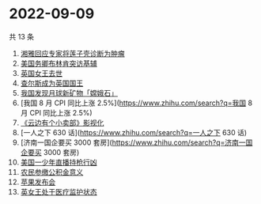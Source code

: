 # 2022-09-09

共 13 条

<!-- BEGIN -->
<!-- 最后更新时间 Fri Sep 09 2022 16:13:55 GMT+0800 (China Standard Time) -->

1. [湘雅回应专家将莲子壳诊断为肿瘤](https://www.zhihu.com/search?q=湘雅回应专家将莲子壳诊断为肿瘤)
1. [美国务卿布林肯突访基辅](https://www.zhihu.com/search?q=美国务卿布林肯突访基辅)
1. [英国女王去世](https://www.zhihu.com/search?q=英国女王去世)
1. [查尔斯成为英国国王](https://www.zhihu.com/search?q=查尔斯成为英国国王)
1. [我国发现月球新矿物「嫦娥石」](https://www.zhihu.com/search?q=我国发现月球新矿物「嫦娥石」)
1. [我国 8 月 CPI 同比上涨 2.5%](https://www.zhihu.com/search?q=我国 8 月 CPI 同比上涨 2.5%)
1. [《云边有个小卖部》影视化](https://www.zhihu.com/search?q=《云边有个小卖部》影视化)
1. [一人之下 630 话](https://www.zhihu.com/search?q=一人之下 630 话)
1. [济南一国企要买 3000 套房](https://www.zhihu.com/search?q=济南一国企要买 3000 套房)
1. [美国一少年直播持枪行凶](https://www.zhihu.com/search?q=美国一少年直播持枪行凶)
1. [农民参缴公积金意义](https://www.zhihu.com/search?q=农民参缴公积金意义)
1. [苹果发布会](https://www.zhihu.com/search?q=苹果发布会)
1. [英女王处于医疗监护状态](https://www.zhihu.com/search?q=英女王处于医疗监护状态)

<!-- END -->
